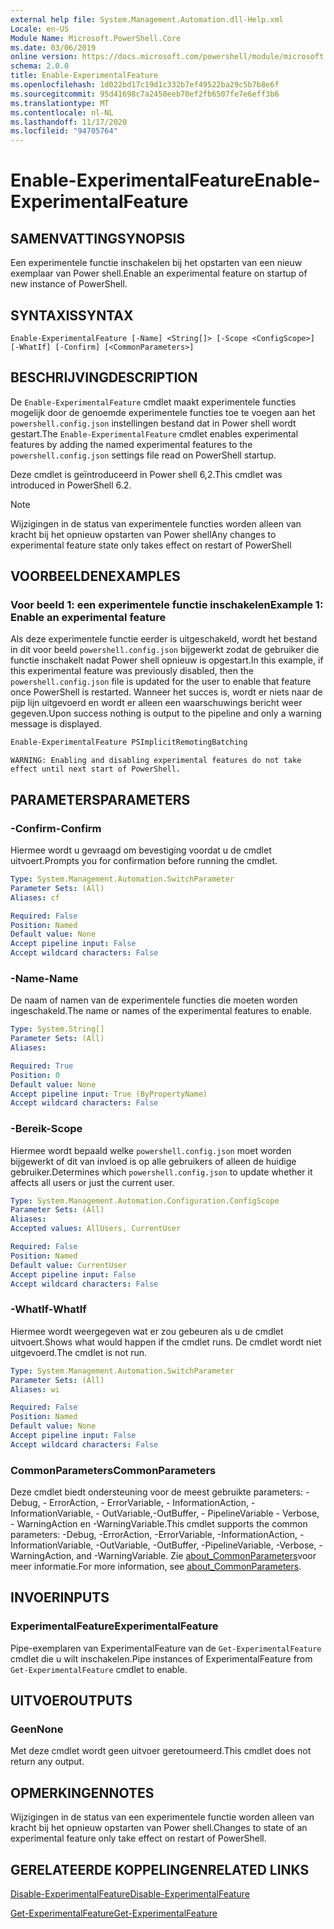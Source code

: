 ```yaml
---
external help file: System.Management.Automation.dll-Help.xml
Locale: en-US
Module Name: Microsoft.PowerShell.Core
ms.date: 03/06/2019
online version: https://docs.microsoft.com/powershell/module/microsoft.powershell.core/enable-experimentalfeature?view=powershell-7.2&WT.mc_id=ps-gethelp
schema: 2.0.0
title: Enable-ExperimentalFeature
ms.openlocfilehash: 1d022bd17c19d1c332b7ef49522ba29c5b7b8e6f
ms.sourcegitcommit: 95d41698c7a2450eeb70ef2fb6507fe7e6eff3b6
ms.translationtype: MT
ms.contentlocale: nl-NL
ms.lasthandoff: 11/17/2020
ms.locfileid: "94705764"
---
```

# <span data-ttu-id="bc1e4-102">Enable-ExperimentalFeature</span><span class="sxs-lookup"><span data-stu-id="bc1e4-102">Enable-ExperimentalFeature</span></span>

## <span data-ttu-id="bc1e4-103">SAMENVATTING</span><span class="sxs-lookup"><span data-stu-id="bc1e4-103">SYNOPSIS</span></span>
<span data-ttu-id="bc1e4-104">Een experimentele functie inschakelen bij het opstarten van een nieuw exemplaar van Power shell.</span><span class="sxs-lookup"><span data-stu-id="bc1e4-104">Enable an experimental feature on startup of new instance of PowerShell.</span></span>

## <span data-ttu-id="bc1e4-105">SYNTAXIS</span><span class="sxs-lookup"><span data-stu-id="bc1e4-105">SYNTAX</span></span>

```
Enable-ExperimentalFeature [-Name] <String[]> [-Scope <ConfigScope>] [-WhatIf] [-Confirm] [<CommonParameters>]
```

## <span data-ttu-id="bc1e4-106">BESCHRIJVING</span><span class="sxs-lookup"><span data-stu-id="bc1e4-106">DESCRIPTION</span></span>

<span data-ttu-id="bc1e4-107">De `Enable-ExperimentalFeature` cmdlet maakt experimentele functies mogelijk door de genoemde experimentele functies toe te voegen aan het `powershell.config.json` instellingen bestand dat in Power shell wordt gestart.</span><span class="sxs-lookup"><span data-stu-id="bc1e4-107">The `Enable-ExperimentalFeature` cmdlet enables experimental features by adding the named experimental features to the `powershell.config.json` settings file read on PowerShell startup.</span></span>

<span data-ttu-id="bc1e4-108">Deze cmdlet is geïntroduceerd in Power shell 6,2.</span><span class="sxs-lookup"><span data-stu-id="bc1e4-108">This cmdlet was introduced in PowerShell 6.2.</span></span>

> [!NOTE]
> <span data-ttu-id="bc1e4-109">Wijzigingen in de status van experimentele functies worden alleen van kracht bij het opnieuw opstarten van Power shell</span><span class="sxs-lookup"><span data-stu-id="bc1e4-109">Any changes to experimental feature state only takes effect on restart of PowerShell</span></span>

## <span data-ttu-id="bc1e4-110">VOORBEELDEN</span><span class="sxs-lookup"><span data-stu-id="bc1e4-110">EXAMPLES</span></span>

### <span data-ttu-id="bc1e4-111">Voor beeld 1: een experimentele functie inschakelen</span><span class="sxs-lookup"><span data-stu-id="bc1e4-111">Example 1: Enable an experimental feature</span></span>

<span data-ttu-id="bc1e4-112">Als deze experimentele functie eerder is uitgeschakeld, wordt het bestand in dit voor beeld `powershell.config.json` bijgewerkt zodat de gebruiker die functie inschakelt nadat Power shell opnieuw is opgestart.</span><span class="sxs-lookup"><span data-stu-id="bc1e4-112">In this example, if this experimental feature was previously disabled, then the `powershell.config.json` file is updated for the user to enable that feature once PowerShell is restarted.</span></span>
<span data-ttu-id="bc1e4-113">Wanneer het succes is, wordt er niets naar de pijp lijn uitgevoerd en wordt er alleen een waarschuwings bericht weer gegeven.</span><span class="sxs-lookup"><span data-stu-id="bc1e4-113">Upon success nothing is output to the pipeline and only a warning message is displayed.</span></span>

```powershell
Enable-ExperimentalFeature PSImplicitRemotingBatching
```

```Output
WARNING: Enabling and disabling experimental features do not take effect until next start of PowerShell.
```

## <span data-ttu-id="bc1e4-114">PARAMETERS</span><span class="sxs-lookup"><span data-stu-id="bc1e4-114">PARAMETERS</span></span>

### <span data-ttu-id="bc1e4-115">-Confirm</span><span class="sxs-lookup"><span data-stu-id="bc1e4-115">-Confirm</span></span>

<span data-ttu-id="bc1e4-116">Hiermee wordt u gevraagd om bevestiging voordat u de cmdlet uitvoert.</span><span class="sxs-lookup"><span data-stu-id="bc1e4-116">Prompts you for confirmation before running the cmdlet.</span></span>

```yaml
Type: System.Management.Automation.SwitchParameter
Parameter Sets: (All)
Aliases: cf

Required: False
Position: Named
Default value: None
Accept pipeline input: False
Accept wildcard characters: False
```

### <span data-ttu-id="bc1e4-117">-Name</span><span class="sxs-lookup"><span data-stu-id="bc1e4-117">-Name</span></span>

<span data-ttu-id="bc1e4-118">De naam of namen van de experimentele functies die moeten worden ingeschakeld.</span><span class="sxs-lookup"><span data-stu-id="bc1e4-118">The name or names of the experimental features to enable.</span></span>

```yaml
Type: System.String[]
Parameter Sets: (All)
Aliases:

Required: True
Position: 0
Default value: None
Accept pipeline input: True (ByPropertyName)
Accept wildcard characters: False
```

### <span data-ttu-id="bc1e4-119">-Bereik</span><span class="sxs-lookup"><span data-stu-id="bc1e4-119">-Scope</span></span>

<span data-ttu-id="bc1e4-120">Hiermee wordt bepaald welke `powershell.config.json` moet worden bijgewerkt of dit van invloed is op alle gebruikers of alleen de huidige gebruiker.</span><span class="sxs-lookup"><span data-stu-id="bc1e4-120">Determines which `powershell.config.json` to update whether it affects all users or just the current user.</span></span>

```yaml
Type: System.Management.Automation.Configuration.ConfigScope
Parameter Sets: (All)
Aliases:
Accepted values: AllUsers, CurrentUser

Required: False
Position: Named
Default value: CurrentUser
Accept pipeline input: False
Accept wildcard characters: False
```

### <span data-ttu-id="bc1e4-121">-WhatIf</span><span class="sxs-lookup"><span data-stu-id="bc1e4-121">-WhatIf</span></span>

<span data-ttu-id="bc1e4-122">Hiermee wordt weergegeven wat er zou gebeuren als u de cmdlet uitvoert.</span><span class="sxs-lookup"><span data-stu-id="bc1e4-122">Shows what would happen if the cmdlet runs.</span></span>
<span data-ttu-id="bc1e4-123">De cmdlet wordt niet uitgevoerd.</span><span class="sxs-lookup"><span data-stu-id="bc1e4-123">The cmdlet is not run.</span></span>

```yaml
Type: System.Management.Automation.SwitchParameter
Parameter Sets: (All)
Aliases: wi

Required: False
Position: Named
Default value: None
Accept pipeline input: False
Accept wildcard characters: False
```

### <span data-ttu-id="bc1e4-124">CommonParameters</span><span class="sxs-lookup"><span data-stu-id="bc1e4-124">CommonParameters</span></span>

<span data-ttu-id="bc1e4-125">Deze cmdlet biedt ondersteuning voor de meest gebruikte parameters: -Debug, - ErrorAction, - ErrorVariable, - InformationAction, -InformationVariable, - OutVariable,-OutBuffer, - PipelineVariable - Verbose, - WarningAction en -WarningVariable.</span><span class="sxs-lookup"><span data-stu-id="bc1e4-125">This cmdlet supports the common parameters: -Debug, -ErrorAction, -ErrorVariable, -InformationAction, -InformationVariable, -OutVariable, -OutBuffer, -PipelineVariable, -Verbose, -WarningAction, and -WarningVariable.</span></span> <span data-ttu-id="bc1e4-126">Zie [about_CommonParameters](https://go.microsoft.com/fwlink/?LinkID=113216)voor meer informatie.</span><span class="sxs-lookup"><span data-stu-id="bc1e4-126">For more information, see [about_CommonParameters](https://go.microsoft.com/fwlink/?LinkID=113216).</span></span>

## <span data-ttu-id="bc1e4-127">INVOER</span><span class="sxs-lookup"><span data-stu-id="bc1e4-127">INPUTS</span></span>

### <span data-ttu-id="bc1e4-128">ExperimentalFeature</span><span class="sxs-lookup"><span data-stu-id="bc1e4-128">ExperimentalFeature</span></span>

<span data-ttu-id="bc1e4-129">Pipe-exemplaren van ExperimentalFeature van de `Get-ExperimentalFeature` cmdlet die u wilt inschakelen.</span><span class="sxs-lookup"><span data-stu-id="bc1e4-129">Pipe instances of ExperimentalFeature from `Get-ExperimentalFeature` cmdlet to enable.</span></span>

## <span data-ttu-id="bc1e4-130">UITVOER</span><span class="sxs-lookup"><span data-stu-id="bc1e4-130">OUTPUTS</span></span>

### <span data-ttu-id="bc1e4-131">Geen</span><span class="sxs-lookup"><span data-stu-id="bc1e4-131">None</span></span>

<span data-ttu-id="bc1e4-132">Met deze cmdlet wordt geen uitvoer geretourneerd.</span><span class="sxs-lookup"><span data-stu-id="bc1e4-132">This cmdlet does not return any output.</span></span>

## <span data-ttu-id="bc1e4-133">OPMERKINGEN</span><span class="sxs-lookup"><span data-stu-id="bc1e4-133">NOTES</span></span>

<span data-ttu-id="bc1e4-134">Wijzigingen in de status van een experimentele functie worden alleen van kracht bij het opnieuw opstarten van Power shell.</span><span class="sxs-lookup"><span data-stu-id="bc1e4-134">Changes to state of an experimental feature only take effect on restart of PowerShell.</span></span>

## <span data-ttu-id="bc1e4-135">GERELATEERDE KOPPELINGEN</span><span class="sxs-lookup"><span data-stu-id="bc1e4-135">RELATED LINKS</span></span>

[<span data-ttu-id="bc1e4-136">Disable-ExperimentalFeature</span><span class="sxs-lookup"><span data-stu-id="bc1e4-136">Disable-ExperimentalFeature</span></span>](Disable-ExperimentalFeature.md)

[<span data-ttu-id="bc1e4-137">Get-ExperimentalFeature</span><span class="sxs-lookup"><span data-stu-id="bc1e4-137">Get-ExperimentalFeature</span></span>](Get-ExperimentalFeature.md)

